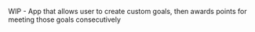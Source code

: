 WIP - App that allows user to create custom goals, then awards points for meeting those goals consecutively